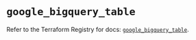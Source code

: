 # `google_bigquery_table`

Refer to the Terraform Registry for docs: [`google_bigquery_table`](https://registry.terraform.io/providers/hashicorp/google/6.11.0/docs/resources/bigquery_table).
